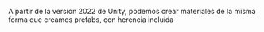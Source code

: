 A partir de la versión 2022 de Unity, podemos crear materiales de la misma forma que creamos prefabs, con herencia incluída